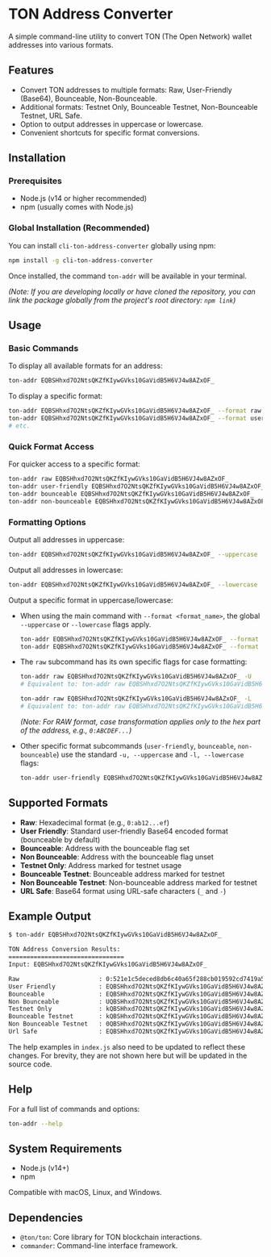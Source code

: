 # TON Address Converter

A simple command-line utility to convert TON (The Open Network) wallet addresses into various formats.

## Features

- Convert TON addresses to multiple formats: Raw, User-Friendly (Base64), Bounceable, Non-Bounceable.
- Additional formats: Testnet Only, Bounceable Testnet, Non-Bounceable Testnet, URL Safe.
- Option to output addresses in uppercase or lowercase.
- Convenient shortcuts for specific format conversions.

## Installation

### Prerequisites

- Node.js (v14 or higher recommended)
- npm (usually comes with Node.js)

### Global Installation (Recommended)

You can install `cli-ton-address-converter` globally using npm:

```bash
npm install -g cli-ton-address-converter
```

Once installed, the command `ton-addr` will be available in your terminal.

*(Note: If you are developing locally or have cloned the repository, you can link the package globally from the project's root directory: `npm link`)*

## Usage

### Basic Commands

To display all available formats for an address:

```bash
ton-addr EQBSHhxd7O2NtsQKZfKIywGVks10GaVidB5H6VJ4w8AZxOF_
```

To display a specific format:

```bash
ton-addr EQBSHhxd7O2NtsQKZfKIywGVks10GaVidB5H6VJ4w8AZxOF_ --format raw
ton-addr EQBSHhxd7O2NtsQKZfKIywGVks10GaVidB5H6VJ4w8AZxOF_ --format user-friendly
# etc.
```

### Quick Format Access

For quicker access to a specific format:

```bash
ton-addr raw EQBSHhxd7O2NtsQKZfKIywGVks10GaVidB5H6VJ4w8AZxOF_
ton-addr user-friendly EQBSHhxd7O2NtsQKZfKIywGVks10GaVidB5H6VJ4w8AZxOF_
ton-addr bounceable EQBSHhxd7O2NtsQKZfKIywGVks10GaVidB5H6VJ4w8AZxOF_
ton-addr non-bounceable EQBSHhxd7O2NtsQKZfKIywGVks10GaVidB5H6VJ4w8AZxOF_
```

### Formatting Options

Output all addresses in uppercase:

```bash
ton-addr EQBSHhxd7O2NtsQKZfKIywGVks10GaVidB5H6VJ4w8AZxOF_ --uppercase
```

Output all addresses in lowercase:

```bash
ton-addr EQBSHhxd7O2NtsQKZfKIywGVks10GaVidB5H6VJ4w8AZxOF_ --lowercase
```

Output a specific format in uppercase/lowercase:

*   When using the main command with `--format <format_name>`, the global `--uppercase` or `--lowercase` flags apply.
    ```bash
    ton-addr EQBSHhxd7O2NtsQKZfKIywGVks10GaVidB5H6VJ4w8AZxOF_ --format raw --uppercase
    ton-addr EQBSHhxd7O2NtsQKZfKIywGVks10GaVidB5H6VJ4w8AZxOF_ --format user-friendly --lowercase
    ```

*   The `raw` subcommand has its own specific flags for case formatting:
    ```bash
    ton-addr raw EQBSHhxd7O2NtsQKZfKIywGVks10GaVidB5H6VJ4w8AZxOF_ -U 
    # Equivalent to: ton-addr raw EQBSHhxd7O2NtsQKZfKIywGVks10GaVidB5H6VJ4w8AZxOF_ --sub-uppercase
    
    ton-addr raw EQBSHhxd7O2NtsQKZfKIywGVks10GaVidB5H6VJ4w8AZxOF_ -L
    # Equivalent to: ton-addr raw EQBSHhxd7O2NtsQKZfKIywGVks10GaVidB5H6VJ4w8AZxOF_ --sub-lowercase
    ```
    *(Note: For RAW format, case transformation applies only to the hex part of the address, e.g., `0:ABCDEF...`)*

*   Other specific format subcommands (`user-friendly`, `bounceable`, `non-bounceable`) use the standard `-u, --uppercase` and `-l, --lowercase` flags:
    ```bash
    ton-addr user-friendly EQBSHhxd7O2NtsQKZfKIywGVks10GaVidB5H6VJ4w8AZxOF_ -u 
    ```

## Supported Formats

- **Raw**: Hexadecimal format (e.g., `0:ab12...ef`)
- **User Friendly**: Standard user-friendly Base64 encoded format (bounceable by default)
- **Bounceable**: Address with the bounceable flag set
- **Non Bounceable**: Address with the bounceable flag unset
- **Testnet Only**: Address marked for testnet usage
- **Bounceable Testnet**: Bounceable address marked for testnet
- **Non Bounceable Testnet**: Non-bounceable address marked for testnet
- **URL Safe**: Base64 format using URL-safe characters (`_` and `-`)

## Example Output

```bash
$ ton-addr EQBSHhxd7O2NtsQKZfKIywGVks10GaVidB5H6VJ4w8AZxOF_

TON Address Conversion Results:
================================
Input: EQBSHhxd7O2NtsQKZfKIywGVks10GaVidB5H6VJ4w8AZxOF_

Raw                      : 0:521e1c5deced8db6c40a65f288cb019592cd7419a562741e47e95278c3c019c4
User Friendly            : EQBSHhxd7O2NtsQKZfKIywGVks10GaVidB5H6VJ4w8AZxOF_
Bounceable               : EQBSHhxd7O2NtsQKZfKIywGVks10GaVidB5H6VJ4w8AZxOF_
Non Bounceable           : UQBSHhxd7O2NtsQKZfKIywGVks10GaVidB5H6VJ4w8AZxLy6
Testnet Only             : kQBSHhxd7O2NtsQKZfKIywGVks10GaVidB5H6VJ4w8AZxFr1
Bounceable Testnet       : kQBSHhxd7O2NtsQKZfKIywGVks10GaVidB5H6VJ4w8AZxFr1
Non Bounceable Testnet   : 0QBSHhxd7O2NtsQKZfKIywGVks10GaVidB5H6VJ4w8AZxAcw
Url Safe                 : EQBSHhxd7O2NtsQKZfKIywGVks10GaVidB5H6VJ4w8AZxOF_
```

The help examples in `index.js` also need to be updated to reflect these changes. For brevity, they are not shown here but will be updated in the source code.

## Help

For a full list of commands and options:

```bash
ton-addr --help
```

## System Requirements

- Node.js (v14+)
- npm

Compatible with macOS, Linux, and Windows.

## Dependencies

- `@ton/ton`: Core library for TON blockchain interactions.
- `commander`: Command-line interface framework.
